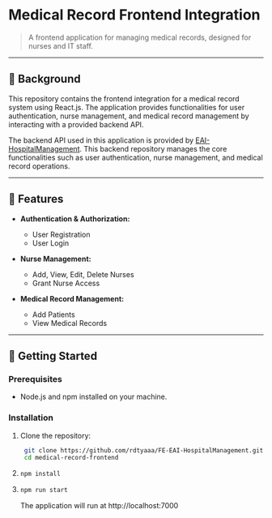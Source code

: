 # Medical Record Frontend Integration

> A frontend application for managing medical records, designed for nurses and IT staff.

---

## 🌄 Background

This repository contains the frontend integration for a medical record system using React.js. The application provides functionalities for user authentication, nurse management, and medical record management by interacting with a provided backend API.

The backend API used in this application is provided by [EAI-HospitalManagement](https://github.com/ravenocx/EAI-HospitalManagement). This backend repository manages the core functionalities such as user authentication, nurse management, and medical record operations.

---

## 📝 Features

- **Authentication & Authorization:**

  - User Registration
  - User Login

- **Nurse Management:**

  - Add, View, Edit, Delete Nurses
  - Grant Nurse Access

- **Medical Record Management:**

  - Add Patients
  - View Medical Records

---

## 🚀 Getting Started

### Prerequisites

- Node.js and npm installed on your machine.

### Installation

1. Clone the repository:

   ```bash
    git clone https://github.com/rdtyaaa/FE-EAI-HospitalManagement.git
    cd medical-record-frontend

   ```

2. ```bash
   npm install

   ```

3. ```bash
   npm run start
   ```
   The application will run at http://localhost:7000
